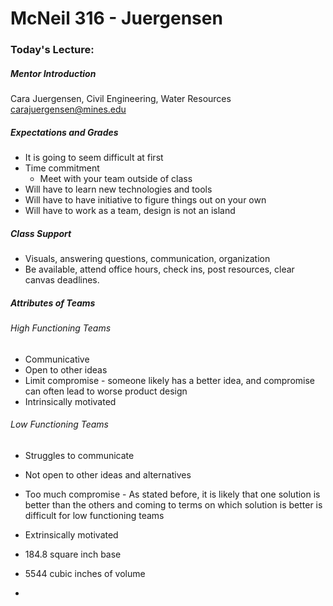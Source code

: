 # McNeil 316 - Juergensen
### Today's Lecture:
##### Mentor Introduction
Cara Juergensen, Civil Engineering, Water Resources
carajuergensen@mines.edu
##### Expectations and Grades
- It is going to seem difficult at first
- Time commitment
	- Meet with your team outside of class
- Will have to learn new technologies and tools
- Will have to have initiative to figure things out on your own
- Will have to work as a team, design is not an island
##### Class Support
- Visuals, answering questions, communication, organization
- Be available, attend office hours, check ins, post resources, clear canvas deadlines.
##### Attributes of Teams
###### High Functioning Teams 
- Communicative
- Open to other ideas
- Limit compromise - someone likely has a better idea, and compromise can often lead to worse product design
- Intrinsically motivated
###### Low Functioning Teams
- Struggles to communicate
- Not open to other ideas and alternatives
- Too much compromise - As stated before, it is likely that one solution is better than the others and coming to terms on which solution is better is difficult for low functioning teams
- Extrinsically motivated

- 184.8 square inch base
- 5544 cubic inches of volume 
- 
